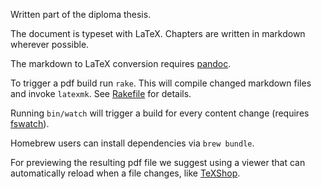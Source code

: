 Written part of the diploma thesis.

The document is typeset with LaTeX. Chapters are written in markdown wherever
possible.

The markdown to LaTeX conversion requires [pandoc].

To trigger a pdf build run `rake`. This will compile changed markdown files
and invoke `latexmk`. See [Rakefile](Rakefile) for details.

Running `bin/watch` will trigger a build for every content change (requires
[fswatch]).

Homebrew users can install dependencies via `brew bundle`.

For previewing the resulting pdf file we suggest using a viewer that can
automatically reload when a file changes, like [TeXShop].

[pandoc]: http://pandoc.org
[fswatch]: https://github.com/emcrisostomo/fswatch
[texshop]: http://pages.uoregon.edu/koch/texshop
